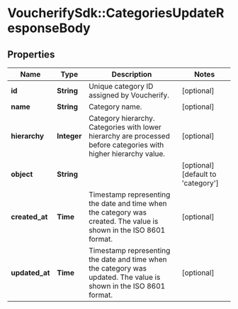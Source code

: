 # VoucherifySdk::CategoriesUpdateResponseBody

## Properties

| Name | Type | Description | Notes |
| ---- | ---- | ----------- | ----- |
| **id** | **String** | Unique category ID assigned by Voucherify. | [optional] |
| **name** | **String** | Category name. | [optional] |
| **hierarchy** | **Integer** | Category hierarchy. Categories with lower hierarchy are processed before categories with higher hierarchy value. | [optional] |
| **object** | **String** |  | [optional][default to &#39;category&#39;] |
| **created_at** | **Time** | Timestamp representing the date and time when the category was created. The value is shown in the ISO 8601 format. | [optional] |
| **updated_at** | **Time** | Timestamp representing the date and time when the category was updated. The value is shown in the ISO 8601 format. | [optional] |


